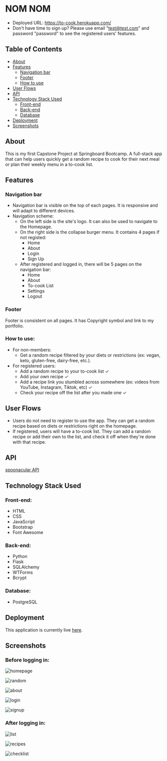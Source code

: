 # NOM NOM
- Deployed URL: https://to-cook.herokuapp.com/
- Don't have time to sign up? Please use email "test@test.com" and password "password" to see the registered users' features.

## Table of Contents
- [About](#about)
- [Features](#features)
  - [Navigation bar](#navigation-bar)
  - [Footer](#footer)
  - [How to use](#how-to-use)
- [User Flows](#user-flows)
- [API](#api)
- [Technology Stack Used](#technology-stack-used)
  - [Front-end](#front-end)
  - [Back-end](#back-end)
  - [Database](#database)
- [Deployment](#deployment)
- [Screenshots](#screenshots)

## About
This is my first Capstone Project at Springboard Bootcamp. A full-stack app that can help users quickly get a random recipe to cook for their next meal or plan their weekly menu in a to-cook list.

## Features
### Navigation bar
- Navigation bar is visible on the top of each pages. It is responsive and will adapt to different devices.
- Navigation scheme:
  - On the left side is the site's logo. It can also be used to navigate to the Homepage.
  - On the right side is the collapse burger menu. It contains 4 pages if not registed:
    - Home
    - About
    - Login
    - Sign Up
  - After registered and logged in, there will be 5 pages on the navigation bar:
    - Home
    - About
    - To-cook List
    - Settings
    - Logout 

### Footer
Footer is consistent on all pages. It has Copyright symbol and link to my portfolio.

### How to use:
- For non-members:
  - Get a random recipe filtered by your diets or restrictions (ex: vegan, keto, gluten-free, dairy-free, etc.).
- For registered users:
  - Add a random recipe to your to-cook list ✓
  - Add your own recipe ✓
  - Add a recipe link you stumbled across somewhere (ex: videos from YouTube, Instagram, Tiktok, etc) ✓
  - Check your recipe off the list after you made one ✓

## User Flows
- Users do not need to register to use the app. They can get a random recipe based on diets or restrictions right on the homepage.
- If registered, users will have a to-cook list. They can add a random recipe or add their own to the list, and check it off when they're done with that recipe.

## API
[spoonacular API](https://spoonacular.com/food-api/docs)

## Technology Stack Used
### Front-end:
- HTML
- CSS
- JavaScript
- Bootstrap
- Font Awesome
### Back-end:
- Python
- Flask
- SQLAlchemy
- WTForms
- Bcrypt
### Database:
- PostgreSQL

## Deployment
This application is currently live [here](https://to-cook.herokuapp.com/).

## Screenshots
### Before logging in:
![homepage](static/images/home.png)

![random](static/images/random.png)


![about](static/images/about.png)

![login](static/images/login.png)

![signup](static/images/signup.png)

### After logging in:
![list](static/images/list.png)

![recipes](static/images/recipes.png)

![checklist](static/images/checklist.png)
